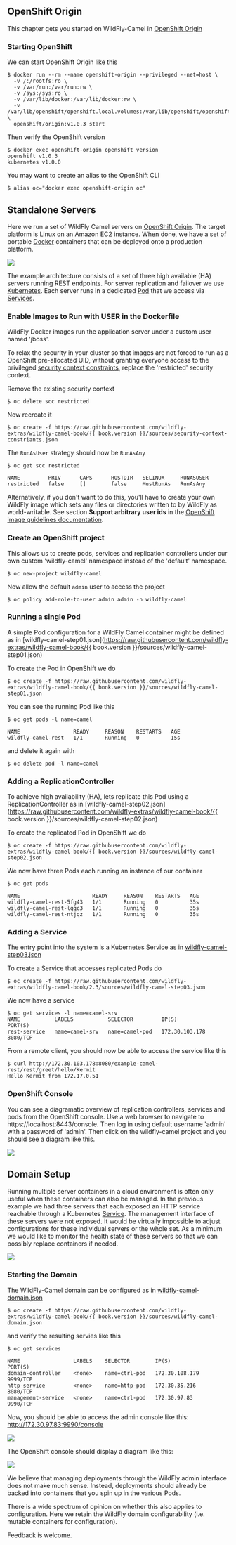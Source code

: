 ## OpenShift Origin

This chapter gets you started on WildFly-Camel in [OpenShift Origin](https://github.com/openshift/origin)  


### Starting OpenShift

We can start OpenShift Origin like this

```
$ docker run --rm --name openshift-origin --privileged --net=host \
  -v /:/rootfs:ro \
  -v /var/run:/var/run:rw \
  -v /sys:/sys:ro \
  -v /var/lib/docker:/var/lib/docker:rw \
  -v /var/lib/openshift/openshift.local.volumes:/var/lib/openshift/openshift.local.volumes \
  openshift/origin:v1.0.3 start
```

Then verify the OpenShift version

```
$ docker exec openshift-origin openshift version
openshift v1.0.3
kubernetes v1.0.0
```

You may want to create an alias to the OpenShift CLI

```
$ alias oc="docker exec openshift-origin oc"
```

## Standalone Servers

Here we run a set of WildFly Camel servers on [OpenShift Origin](https://github.com/openshift/origin). The target platform is Linux on an Amazon EC2 instance. When done, we have a set of portable [Docker](https://www.docker.io/) containers that can be deployed onto a production platform.

![](../images/example-rest-design.png)

The example architecture consists of a set of three high available (HA) servers running REST endpoints. For server replication and failover we use [Kubernetes](http://kubernetes.io). Each server runs in a dedicated [Pod](https://github.com/GoogleCloudPlatform/kubernetes/blob/v0.20.0/docs/pods.md) that we access via [Services](https://github.com/GoogleCloudPlatform/kubernetes/blob/v0.20.0/docs/services.md).

### Enable Images to Run with USER in the Dockerfile

WildFly Docker images run the application server under a custom user named 'jboss'.

To relax the security in your cluster so that images are not forced to run as a OpenShift pre-allocated UID, without granting everyone access to the privileged [security context constraints](https://docs.openshift.org/latest/admin_guide/manage_scc.html),
replace the 'restricted' security context.

Remove the existing security context

```
$ oc delete scc restricted
```

Now recreate it

```
$ oc create -f https://raw.githubusercontent.com/wildfly-extras/wildfly-camel-book/{{ book.version }}/sources/security-context-constriants.json
```

The `RunAsUser` strategy should now be `RunAsAny`

```
$ oc get scc restricted

NAME         PRIV      CAPS      HOSTDIR   SELINUX     RUNASUSER
restricted   false     []        false     MustRunAs   RunAsAny
```

Alternatively, if you don't want to do this, you'll have to create your own WildFly image which sets any files or directories written to by WildFly as world-writable.
See section **Support arbitrary user ids** in the [OpenShift image guidelines documentation](https://docs.openshift.org/latest/creating_images/guidelines.html). 


### Create an OpenShift project

This allows us to create pods, services and replication controllers under our own custom 'wildfly-camel' namespace instead of the 'default' namespace.

```
$ oc new-project wildfly-camel
```

Now allow the default `admin` user to access the project

```
$ oc policy add-role-to-user admin admin -n wildfly-camel
```

### Running a single Pod

A simple Pod configuration for a WildFly Camel container might be defined as in [wildfly-camel-step01.json](https://raw.githubusercontent.com/wildfly-extras/wildfly-camel-book/{{ book.version }}/sources/wildfly-camel-step01.json)

To create the Pod in OpenShift we do

```
$ oc create -f https://raw.githubusercontent.com/wildfly-extras/wildfly-camel-book/{{ book.version }}/sources/wildfly-camel-step01.json
```

You can see the running Pod like this

```
$ oc get pods -l name=camel

NAME                 READY     REASON    RESTARTS   AGE
wildfly-camel-rest   1/1       Running   0          15s
```

and delete it again with

```
$ oc delete pod -l name=camel
```

### Adding a ReplicationController

To achieve high availability (HA), lets replicate this Pod using a ReplicationController as in [wildfly-camel-step02.json](https://raw.githubusercontent.com/wildfly-extras/wildfly-camel-book/{{ book.version }}/sources/wildfly-camel-step02.json)

To create the replicated Pod in OpenShift we do

```
$ oc create -f https://raw.githubusercontent.com/wildfly-extras/wildfly-camel-book/{{ book.version }}/sources/wildfly-camel-step02.json
```

We now have three Pods each running an instance of our container

```
$ oc get pods

NAME                       READY     REASON    RESTARTS   AGE
wildfly-camel-rest-5fg43   1/1       Running   0          35s
wildfly-camel-rest-lqqc3   1/1       Running   0          35s
wildfly-camel-rest-ntjqz   1/1       Running   0          35s
```

### Adding a Service

The entry point into the system is a Kubernetes Service as in [wildfly-camel-step03.json](https://raw.githubusercontent.com/wildfly-extras/wildfly-camel-book/2.3/sources/wildfly-camel-step03.json)

To create a Service that accesses replicated Pods do

```
$ oc create -f https://raw.githubusercontent.com/wildfly-extras/wildfly-camel-book/2.3/sources/wildfly-camel-step03.json
```

We now have a service

```
$ oc get services -l name=camel-srv
NAME           LABELS           SELECTOR         IP(S)            PORT(S)
rest-service   name=camel-srv   name=camel-pod   172.30.103.178   8080/TCP
```

From a remote client, you should now be able to access the service like this

```
$ curl http://172.30.103.178:8080/example-camel-rest/rest/greet/hello/Kermit
Hello Kermit from 172.17.0.51
```

### OpenShift Console

You can see a diagramatic overview of replication controllers, services and pods from the OpenShift console. Use a web browser
to navigate to https://localhost:8443/console. Then log in using default username 'admin' with a password of 'admin'. Then click on
the wildfly-camel project and you should see a diagram like this.

![](../images/openshift-console-standalone.png)

## Domain Setup

Running multiple server containers in a cloud environment is often only useful when these containers can also be managed. In the previous example we had three servers that each exposed an HTTP service reachable through a Kubernetes [Service](https://github.com/GoogleCloudPlatform/kubernetes/blob/master/docs/services.md). The management interface of these servers were not exposed. It would be virtually impossible to adjust configurations for these individual servers or the whole set. As a minimum we would like to monitor the health state of these servers so that we can possibly replace containers if needed.

![](../images/example-domain-design.png)


### Starting the Domain

The WildFly-Camel domain can be configured as in [wildfly-camel-domain.json](https://raw.githubusercontent.com/wildfly-extras/wildfly-camel-book/2.3/sources/wildfly-camel-domain.json)

```
$ oc create -f https://raw.githubusercontent.com/wildfly-extras/wildfly-camel-book/{{ book.version }}/sources/wildfly-camel-domain.json
```

and verify the resulting servies like this
```
$ oc get services

NAME                 LABELS    SELECTOR        IP(S)            PORT(S)
domain-controller    <none>    name=ctrl-pod   172.30.108.179   9999/TCP
http-service         <none>    name=http-pod   172.30.35.216    8080/TCP
management-service   <none>    name=ctrl-pod   172.30.97.83     9990/TCP
```
Now, you should be able to access the admin console like this: http://172.30.97.83:9990/console

![](../images/console-domain.png)

The OpenShift console should display a diagram like this:

![](../images/openshift-console-domain.png)

We believe that managing deployments through the WildFly admin interface does not make much sense. Instead, deployments should already be backed into containers that you spin up in the various Pods.

There is a wide spectrum of opinion on whether this also applies to configuration. Here we retain the WildFly domain configurability (i.e. mutable containers for configuration).

Feedback is welcome.
